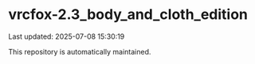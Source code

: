 # vrcfox-2.3_body_and_cloth_edition

Last updated: 2025-07-08 15:30:19

This repository is automatically maintained.
